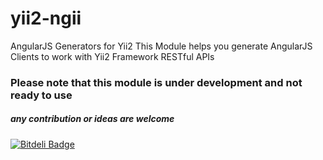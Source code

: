 yii2-ngii
=========

AngularJS Generators for Yii2
This Module helps you generate AngularJS Clients to work with Yii2 Framework RESTful APIs

### Please note that this module is under development and not ready to use 
##### any contribution or ideas are welcome

[![Bitdeli Badge](https://d2weczhvl823v0.cloudfront.net/osmancode/yii2-ngii/trend.png)](https://bitdeli.com/free "Bitdeli Badge")

